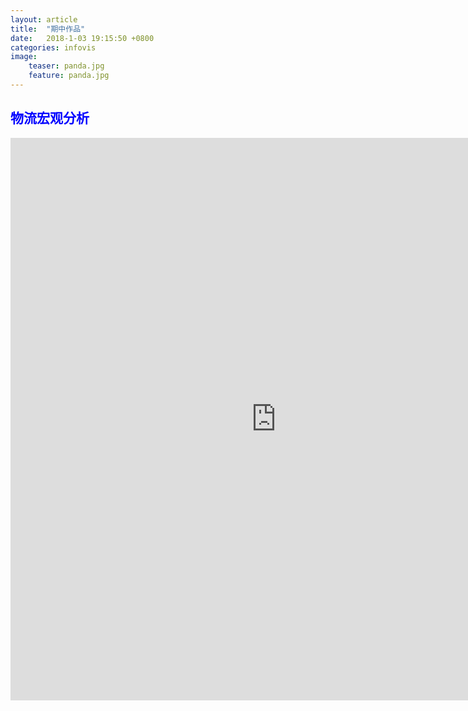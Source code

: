 ```yaml
---
layout: article
title:  "期中作品"
date:   2018-1-03 19:15:50 +0800
categories: infovis
image:		
    teaser: panda.jpg		
    feature: panda.jpg
---
```

<div style="background: ##ffffff; color:blue;border-radius:20px">
    <h2>物流宏观分析</h2>  
</div>
<iframe src="https://public.tableau.com/views/_18204/sheet22?:embed=y&:display_count=yes/Dashboard1?:showVizHome=no&:embed=truehttps://public.tableau.com/shared/DJPSG6CX9?:display_count=yes" width="850px" height="900px" frameborder="0"></iframe>
